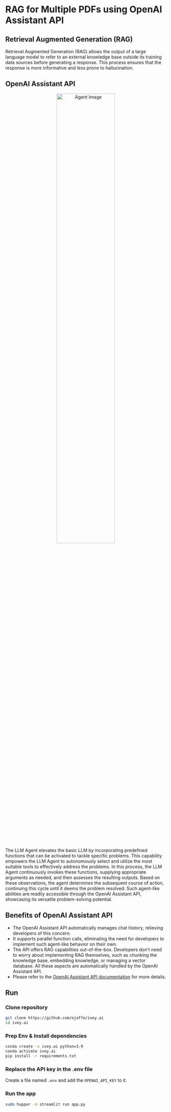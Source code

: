 # RAG for Multiple PDFs using OpenAI Assistant API

## Retrieval Augmented Generation (RAG)

Retrieval Augmented Generation (RAG) allows the output of a large language model to refer to an external knowledge base outside its training data sources before generating a response. This process ensures that the response is more informative and less prone to hallucination.

## OpenAI Assistant API

<p align="center">
  <img src="agent.png" alt="Agent Image" width="60%"/>
</p>

The LLM Agent elevates the basic LLM by incorporating predefined functions that can be activated to tackle specific problems. This capability empowers the LLM Agent to autonomously select and utilize the most suitable tools to effectively address the problems. In this process, the LLM Agent continuously invokes these functions, supplying appropriate arguments as needed, and then assesses the resulting outputs. Based on these observations, the agent determines the subsequent course of action, continuing this cycle until it deems the problem resolved. Such agent-like abilities are readily accessible through the OpenAI Assistant API, showcasing its versatile problem-solving potential.

## Benefits of OpenAI Assistant API

- The OpenAI Assistant API automatically manages chat history, relieving developers of this concern.
- It supports parallel function calls, eliminating the need for developers to implement such agent-like behavior on their own.
- The API offers RAG capabilities out-of-the-box. Developers don't need to worry about implementing RAG themselves, such as chunking the knowledge base, embedding knowledge, or managing a vector database. All these aspects are automatically handled by the OpenAI Assistant API.
- Please refer to the [OpenAI Assistant API documentation](https://platform.openai.com/docs/assistants/overview) for more details.

## Run

### Clone repository
```bash
git clone https://github.com/ojoffe/ivey.ai
cd ivey.ai
```

### Prep Env & Install dependencies

```bash
conda create -n ivey.ai python=3.9
conda activate ivey.ai
pip install -r requirements.txt
```

### Replace the API key in the .env file

Create a file named `.env` and add the `OPENAI_API_KEY` to it.

### Run the app

```bash
sudo hupper -m streamlit run app.py
```
